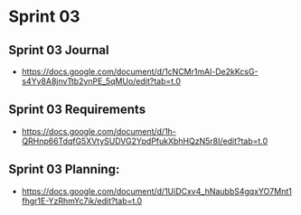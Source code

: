 # Sprint 03

## Sprint 03 Journal
- https://docs.google.com/document/d/1cNCMr1mAl-De2kKcsG-s4Yy8A8jnvTtb2ynPE_5qMUo/edit?tab=t.0

## Sprint 03 Requirements
- https://docs.google.com/document/d/1h-QRHnp66TdqfG5XVtySUDVG2YpdPfukXbhHQzN5r8I/edit?tab=t.0

## Sprint 03 Planning:
- https://docs.google.com/document/d/1UiDCxv4_hNaubbS4gqxYO7Mnt1fhgr1E-YzRhmYc7ik/edit?tab=t.0
